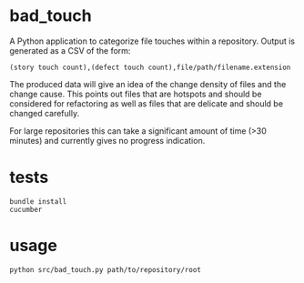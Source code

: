 bad_touch
=========

A Python application to categorize file touches within a repository. Output is generated as a CSV of the form:
<pre><code>(story touch count),(defect touch count),file/path/filename.extension</code></pre>
The produced data will give an idea of the change density of files and the change cause. This points out files that are hotspots and should be considered for refactoring as well as files that are delicate and should be changed carefully.

For large repositories this can take a significant amount of time (>30 minutes) and currently gives no progress indication.

tests
=====
<pre><code>bundle install
cucumber</code></pre>

usage
=====
<pre><code>python src/bad_touch.py path/to/repository/root</code></pre>

